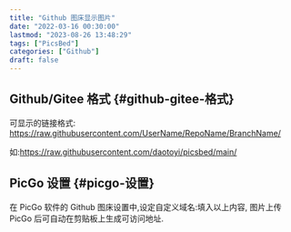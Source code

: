 ```yaml
---
title: "Github 图床显示图片"
date: "2022-03-16 00:30:00"
lastmod: "2023-08-26 13:48:29"
tags: ["PicsBed"]
categories: ["Github"]
draft: false
---
```


## Github/Gitee 格式 {#github-gitee-格式}

可显示的链接格式:
<https://raw.githubusercontent.com/UserName/RepoName/BranchName/>

如:<https://raw.githubusercontent.com/daotoyi/picsbed/main/>


## PicGo 设置 {#picgo-设置}

在 PicGo 软件的 Github 图床设置中,设定自定义域名:填入以上内容, 图片上传 PicGo 后可自动在剪贴板上生成可访问地址.